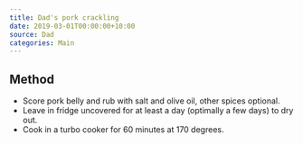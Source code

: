 ```yaml
---
title: Dad's pork crackling
date: 2019-03-01T00:00:00+10:00
source: Dad
categories: Main
---
```


## Method
* Score pork belly and rub with salt and olive oil, other spices optional.
* Leave in fridge uncovered for at least a day (optimally a few days) to dry out.
* Cook in a turbo cooker for 60 minutes at 170 degrees. 
